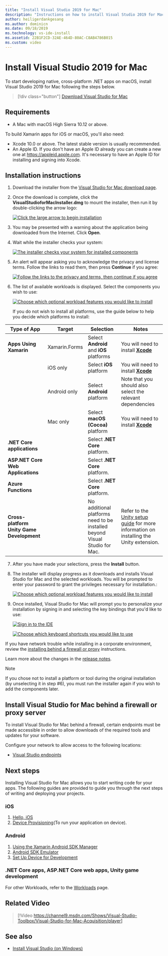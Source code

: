 ```yaml
---
title: "Install Visual Studio 2019 for Mac"
description: "Instructions on how to install Visual Studio 2019 for Mac and additional components required for cross-platform development."
author: heiligerdankgesang
ms.author: dominicn
ms.date: 09/18/2019
ms.technology: vs-ide-install
ms.assetid: 22B1F2CD-32AE-464D-80AC-C8AB4786B015
ms.custom: video
---
```

# Install Visual Studio 2019 for Mac

To start developing native, cross-platform .NET apps on macOS, install Visual Studio 2019 for Mac following the steps below.

 > [!div class="button"]
 > [Download Visual Studio for Mac](https://visualstudio.microsoft.com/downloads/?utm_medium=microsoft&utm_source=docs.microsoft.com&utm_campaign=navigation+cta&utm_content=download+vsmac2019)

## Requirements

- A Mac with macOS High Sierra 10.12 or above.

To build Xamarin apps for iOS or macOS, you'll also need:

- Xcode 10.0 or above. The latest stable version is usually recommended.
- An Apple ID. If you don't have an Apple ID already you can create a new one at https://appleid.apple.com. It's necessary to have an Apple ID for installing and signing into Xcode.

## Installation instructions

1. Download the installer from the [Visual Studio for Mac download page](https://aka.ms/vsmac).
2. Once the download is complete, click the **VisualStudioforMacInstaller.dmg** to mount the installer, then run it by double-clicking the arrow logo:

    [![Click the large arrow to begin installation](media/install-installer-sml.png)](media/install-installer.png#lightbox)

3. You may be presented with a warning about the application being downloaded from the Internet. Click **Open**.
4. Wait while the installer checks your system:

    [![The installer checks your system for installed components](media/install-checking-sml.png)](media/install-checking.png#lightbox)

5. An alert will appear asking you to acknowledge the privacy and license terms. Follow the links to read them, then press **Continue** if you agree:

    [![Follow the links to the privacy and terms, then continue if you agree](media/install-privacy.png)](media/install-privacy.png#lightbox)

6. The list of available workloads is displayed. Select the components you wish to use:

    [![Choose which optional workload features you would like to install](media/install-selection.png)](media/install-selection.png#lightbox)

   If you do not wish to install all platforms, use the guide below to help you decide which platforms to install:


|Type of App  |Target  |Selection  |Notes  |
|---------|---------|---------|---------|
|**Apps Using Xamarin**| Xamarin.Forms|Select **Android** and **iOS** platforms |You will need to install [**Xcode**](https://developer.apple.com/xcode/) |
||iOS only|Select **iOS** platform|You will need to install [**Xcode**](https://developer.apple.com/xcode/)|
||Android only|Select **Android** platform|Note that you should also select the relevant dependencies|
||Mac only|Select **macOS (Cocoa)** platform|You will need to install [**Xcode**](https://developer.apple.com/xcode/)|
|**.NET Core applications**|         |Select **.NET Core** platform.|         |
|**ASP.NET Core Web Applications**|         |Select **.NET Core** platform.|         |
|**Azure Functions**|         |Select **.NET Core** platform.|         |
|**Cross-platform Unity Game Development**|         |No additional platforms need to be installed beyond Visual Studio for Mac.| Refer to the [Unity setup guide](/visualstudio/mac/setup-vsmac-tools-unity) for more information on installing the Unity extension.|


7. After you have made your selections, press the **Install** button.
8. The installer will display progress as it downloads and installs Visual Studio for Mac and the selected workloads. You will be prompted to enter your password to grant the privileges necessary for installation.:

    [![Choose which optional workload features you would like to install](media/installation-progress.png)](media/installation-progress.png#lightbox)

9. Once installed, Visual Studio for Mac will prompt you to personalize your installation by signing in and selecting the key bindings that you'd like to use:

    [![Sign in to the IDE](media/ide-tour-2019-start-signin.png)](media/ide-tour-2019-start-signin.png#lightbox)

    [![Choose which keyboard shortcuts you would like to use](media/ide-tour-2019-keyboard-shortcut.png)](media/ide-tour-2019-keyboard-shortcut.png#lightbox)

If you have network trouble while installing in a corporate environment, review the [installing behind a firewall or proxy](/visualstudio/mac/installation#install-visual-studio-for-mac-behind-a-firewall-or-proxy-server) instructions.

Learn more about the changes in the [release notes](/visualstudio/releasenotes/vs2019-mac-relnotes).

> [!NOTE]
> If you chose not to install a platform or tool during the original installation (by unselecting it in step #6), you must run the installer again if you wish to add the components later.

## Install Visual Studio for Mac behind a firewall or proxy server

To install Visual Studio for Mac behind a firewall, certain endpoints must be made accessible in order to allow downloads of the required tools and updates for your software.

Configure your network to allow access to the following locations:

- [Visual Studio endpoints](/visualstudio/mac/install-behind-a-firewall-or-proxy-server)

## Next steps

Installing Visual Studio for Mac allows you to start writing code for your apps. The following guides are provided to guide you through the next steps of writing and deploying your projects.

### iOS

1. [Hello, iOS](https://developer.xamarin.com/guides/ios/getting_started/hello,_iOS/)
2. [Device Provisioning](https://developer.xamarin.com/guides/ios/getting_started/installation/device_provisioning)(To run your application on device).

### Android

1. [Using the Xamarin Android SDK Manager](https://developer.xamarin.com/guides/android/getting_started/installation/android-sdk/?ide=xs)
2. [Android SDK Emulator](https://developer.xamarin.com/guides/android/getting_started/installation/android-emulator/)
4. [Set Up Device for Development](https://developer.xamarin.com/guides/android/getting_started/installation/set_up_device_for_development/)

### .NET Core apps, ASP.NET Core web apps, Unity game development

For other Workloads, refer to the [Workloads](workloads.md) page.

## Related Video

> [!Video https://channel9.msdn.com/Shows/Visual-Studio-Toolbox/Visual-Studio-for-Mac-Acquisition/player]

## See also

- [Install Visual Studio (on Windows)](/visualstudio/install/install-visual-studio)
